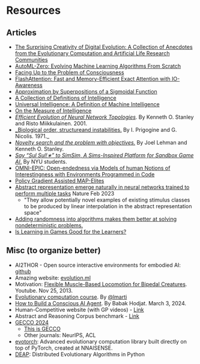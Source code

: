 # Resources

## Articles

- [The Surprising Creativity of Digital Evolution: A Collection of Anecdotes from the Evolutionary Computation and Artificial Life Research Communities](https://arxiv.org/abs/1803.03453)
- [AutoML-Zero: Evolving Machine Learning Algorithms From Scratch](https://arxiv.org/pdf/2003.03384)
- [Facing Up to the Problem of Consciousness](https://consc.net/papers/facing.pdf)
- [FlashAttention: Fast and Memory-Efficient Exact Attention with IO-Awareness](https://arxiv.org/pdf/2205.14135)
- [Approximation by Superpositions of a Sigmoidal Function](https://web.njit.edu/~usman/courses/cs675_fall18/10.1.1.441.7873.pdf)
- [A Collection of Definitions of Intelligence](https://arxiv.org/pdf/0706.3639)
- [Universal Intelligence: A Definition of Machine Intelligence](https://arxiv.org/pdf/0712.3329)
- [On the Measure of Intelligence](https://arxiv.org/pdf/1911.01547)
- [_Efficient Evolution of Neural Network Topologies_](https://nn.cs.utexas.edu/downloads/papers/stanley.cec02.pdf). By Kenneth O. Stanley and Risto Miikkulainen. 2001.
- [_Biological order, structureand instabilities.](https://repositories.lib.utexas.edu/server/api/core/bitstreams/5e8c94d3-1ca5-4b35-a010-6cc6378fc825/content) By I. Prigogine and G. Nicolis. 1971._
- [_Novelty search and the problem with objectives._](https://www.cs.swarthmore.edu/~meeden/DevelopmentalRobotics/lehmanNoveltySearch11.pdf) By Joel Lehman and Kenneth O. Stanley.
- [_Say “Sul Sul!∗” to SimSim, A Sims-Inspired Platform for Sandbox Game AI_.](https://arxiv.org/pdf/2008.11258.pdf) By NYU students.
- [OMNI-EPIC: Open-endedness via Models of human Notions of Interestingness with Environments Programmed in Code](https://arxiv.org/abs/2405.15568)
- [Policy Gradient Assisted MAP-Elites](https://github.com/ollebompa/PGA-MAP-Elites/blob/master/paper/PGA_MAP_Elites_GECCO.pdf)
- [Abstract representation emerge naturally in neural networks trained to perform multiple tasks](https://www.nature.com/articles/s41467-023-36583-0) Nature Feb 2023
  - "They allow potentially novel examples of existing stimulus classes to be produced by linear interpolation in the abstract representation space"
- [Adding randomness into algorithms makes them better at solving nondeterministic problems.](https://www.livescience.com/physics-mathematics/mathematics/avi-wigderson-wins-dollar1-million-turing-award-for-using-randomness-to-change-computer-science)
- [Is Learning in Games Good for the Learners?](https://proceedings.neurips.cc/paper_files/paper/2023/file/a9ea92ef18aae17627d133534209e640-Paper-Conference.pdf)

## Misc (to organize better)

- AI2THOR - Open source interactive environments for embodied AI: [github](https://github.com/allenai/ai2thor)
- Amazing website: [evolution.ml](https://evolution.ml/)
- Motivation: [Flexible Muscle-Based Locomotion for Bipedal Creatures](https://www.youtube.com/watch?v=pgaEE27nsQw). Youtube. Nov 25, 2013.
- [Evolutionary computation course](https://github.com/lmarti/evolutionary-computation-course). By [@lmarti](https://github.com/lmarti)
- [How to Build a Conscious AI Agent](https://www.linkedin.com/pulse/how-build-conscious-ai-agent-babak-hodjat-3eotc/?trackingId=dTlgwrrjhu5MbD%2FBzGX7fg%3D%3D). By Babak Hodjat. March 3, 2024.
- Human-Competitive website (with GP videos) - [Link](https://www.human-competitive.org/)
- Abstract and Reasoning Corpus benchmark - [Link](https://github.com/fchollet/ARC)
- [GECCO 2024](https://gecco-2024.sigevo.org/HomePage)
  - [This is GECCO](https://www.youtube.com/watch?v=wtTpY9th8HY)
  - Other journals: NeurIPS, ACL
- [evotorch](https://github.com/nnaisense/evotorch): Advanced evolutionary computation library built directly on top of PyTorch, created at NNAISENSE.
- [DEAP](https://github.com/DEAP/deap): Distributed Evolutionary Algorithms in Python
